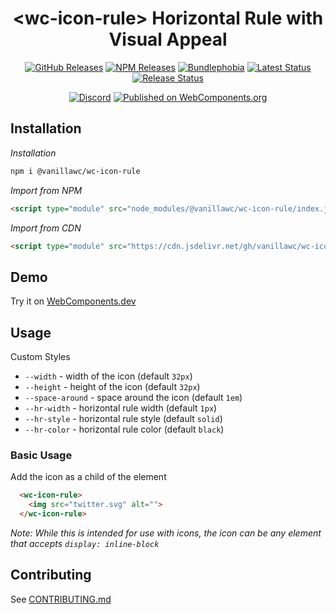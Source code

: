 <h1 align="center">&lt;wc-icon-rule&gt; Horizontal Rule with Visual Appeal</h1>

<div align="center">
  <a href="https://github.com/vanillawc/wc-icon-rule/releases"><img src="https://badgen.net/github/tag/vanillawc/wc-icon-rule" alt="GitHub Releases"></a>
  <a href="https://www.npmjs.com/package/@vanillawc/wc-icon-rule"><img src="https://badgen.net/npm/v/@vanillawc/wc-icon-rule" alt="NPM Releases"></a>
  <a href="https://bundlephobia.com/result?p=@vanillawc/wc-icon-rule"><img src="https://badgen.net/bundlephobia/minzip/@vanillawc/wc-icon-rule" alt="Bundlephobia"></a>
  <a href="https://github.com/vanillawc/wc-icon-rule/actions"><img src="https://github.com/vanillawc/wc-icon-rule/workflows/Latest/badge.svg" alt="Latest Status"></a>
  <a href="https://github.com/vanillawc/wc-icon-rule/actions"><img src="https://github.com/vanillawc/wc-icon-rule/workflows/Release/badge.svg" alt="Release Status"></a>

  <a href="https://discord.gg/aSWYgtybzV"><img alt="Discord" src="https://img.shields.io/discord/723296249121603604?color=%23738ADB"></a>
  <a href="https://www.webcomponents.org/element/vanillawc/wc-icon-rule"><img src="https://img.shields.io/badge/webcomponents.org-published-blue.svg" alt="Published on WebComponents.org"></a>
</div>

## Installation

*Installation*
```sh
npm i @vanillawc/wc-icon-rule
```

*Import from NPM*
```html
<script type="module" src="node_modules/@vanillawc/wc-icon-rule/index.js"></script>
```

*Import from CDN*
```html
<script type="module" src="https://cdn.jsdelivr.net/gh/vanillawc/wc-icon-rule@1/index.js"></script>
```

## Demo

Try it on [WebComponents.dev](https://webcomponents.dev/edit/QfTAXd2htTqIEJowWrK6?sv=1&pm=1)

## Usage

Custom Styles

- `--width` - width of the icon (default `32px`)
- `--height` - height of the icon (default `32px`)
- `--space-around` - space around the icon (default `1em`)
- `--hr-width` - horizontal rule width (default `1px`)
- `--hr-style` - horizontal rule style (default `solid`)
- `--hr-color` - horizontal rule color (default `black`)

### Basic Usage

Add the icon as a child of the element

```html
  <wc-icon-rule>
    <img src="twitter.svg" alt="">
  </wc-icon-rule>  
```

*Note: While this is intended for use with icons, the icon can be any element that accepts `display: inline-block`*

## Contributing

See [CONTRIBUTING.md](https://github.com/vanillawc/vanillawc/blob/main/CONTRIBUTING.md)
